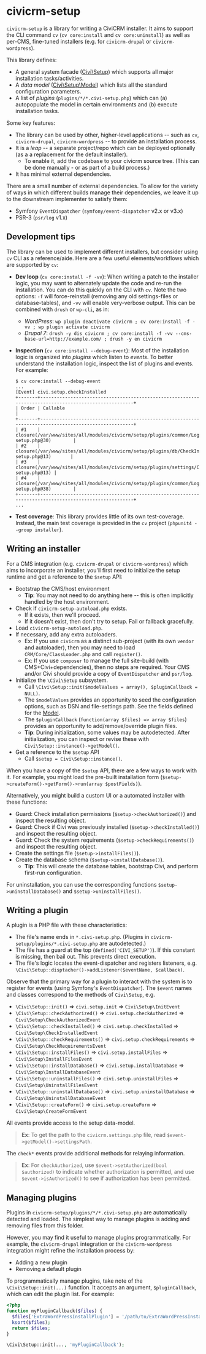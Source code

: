 # civicrm-setup

`civicrm-setup` is a library for writing a CiviCRM installer.  It aims to support the CLI command `cv` (`cv core:install`
and `cv core:uninstall`) as well as per-CMS, fine-tuned installers (e.g.  for `civicrm-drupal` or `civicrm-wordpress`).

This library defines:

* A general system facade ([Civi\Setup](src/Setup.php)) which supports all major installation tasks/activities.
* A *data model* ([Civi\Setup\Model](src/Setup/Model.php)) which lists all the standard configuration parameters.
* A list of *plugins* (`plugins/*/*.civi-setup.php`) which can (a) autopopulate the model in certain environments and (b) execute installation tasks.

Some key features:

* The library can be used by other, higher-level applications -- such as `cv`, `civicrm-drupal`, `civicrm-wordpress` -- to provide an installation process.
* It is a *leap* -- a separate project/repo which can be deployed optionally (as a a replacement for the default installer).
    * To enable it, add the codebase to your civicrm source tree. (This can be done manually - or as part of a build process.)
* It has minimal external dependencies.

There are a small number of external dependencies.  To allow for the variety
of ways in which different builds manage their dependencies, we leave it up
to the downstream implementer to satisfy them:

* Symfony `EventDispatcher` (`symfony/event-dispatcher` v2.x or v3.x)
* PSR-3 (`psr/log` v1.x)

## Development tips

The library can be used to implement different installers, but consider using `cv` CLI as a reference/aide.
Here are a few useful elements/workflows which are supported by `cv`:

* __Dev loop__ (`cv core:install -f -vv`): When writing a patch to the installer logic, you may want to alternately update the
  code and re-run the installation. You can do this quickly on the CLI with `cv`. Note the two options: `-f`
  will force-reinstall (removing any old settings-files or database-tables), and `-vv` will enable very-verbose output.
  This can be combined with `drush` or `wp-cli`, as in:
    * _WordPress_: `wp plugin deactivate civicrm ; cv core:install -f -vv ; wp plugin activate civicrm`
    * _Drupal 7_: `drush -y dis civicrm ; cv core:install -f -vv --cms-base-url=http://example.com/ ; drush -y en civicrm`

* __Inspection__ (`cv core:install --debug-event`): Most of the installation logic is organized into *plugins* which
  listen to *events*.  To better understand the installation logic, inspect the list of plugins and events.  For
  example:

  ```
  $ cv core:install --debug-event
  ...
  [Event] civi.setup.checkInstalled
  +-------+-----------------------------------------------------------------------------------------------------+
  | Order | Callable                                                                                            |
  +-------+-----------------------------------------------------------------------------------------------------+
  | #1    | closure(/var/www/sites/all/modules/civicrm/setup/plugins/common/LogEvents.civi-setup.php@30)        |
  | #2    | closure(/var/www/sites/all/modules/civicrm/setup/plugins/db/CheckInstalled.civi-setup.php@13)       |
  | #3    | closure(/var/www/sites/all/modules/civicrm/setup/plugins/settings/CheckInstalled.civi-setup.php@13) |
  | #4    | closure(/var/www/sites/all/modules/civicrm/setup/plugins/common/LogEvents.civi-setup.php@38)        |
  +-------+-----------------------------------------------------------------------------------------------------+
  ...
  ```

* __Test coverage__: This library provides little of its own test-coverage. Instead, the main test coverage is provided
  in the `cv` project (`phpunit4 --group installer`).

## Writing an installer

For a CMS integration (e.g. `civicrm-drupal` or `civicrm-wordpress`) which aims to incorporate an installer, you'll
first need to initialize the setup runtime and get a reference to the `$setup` API:

* Bootstrap the CMS/host environment
    * __Tip__: You may not need to do anything here -- this is often implicitly handled by the host environment.
* Check if `civicrm-setup-autoload.php` exists.
    * If it exists, then we'll proceed.
    * If it doesn't exist, then don't try to setup. Fail or fallback gracefully.
* Load `civicrm-setup-autoload.php`.
* If necessary, add any extra autoloaders.
    * Ex: If you use `civicrm` as a distinct sub-project (with its own `vendor` and autoloader), then you may need to load `CRM/Core/ClassLoader.php` and call `register()`.
    * Ex: If you use `composer` to manage the full site-build (with CMS+Civi+dependencies), then no steps are required. Your CMS and/or Civi should provide a copy of `EventDispatcher` and `psr/log`.
* Initialize the `\Civi\Setup` subsystem.
    * Call `\Civi\Setup::init($modelValues = array(), $pluginCallback = NULL)`.
    * The `$modelValues` provides an opportunity to seed the configuration options, such as DSN and file-settings path. See the fields defined for the [Model](src/Setup/Model.php).
    * The `$pluginCallback` (`function(array $files) => array $files`) provides an opportunity to add/remove/override plugin files.
    * __Tip__: During initialization, some values may be autodetected. After initialization, you can inspect or revise these with `Civi\Setup::instance()->getModel()`.
* Get a reference to the `$setup` API
    * Call `$setup = Civi\Setup::instance()`.

When you have a copy of the `$setup` API, there are a few ways to work with it. For example, you might load
the pre-built installation form (`$setup->createForm()->getForm()->run(array $postFields)`).

Alternatively, you might build a custom UI or a automated installer with these functions:

* Guard: Check installation permissions (`$setup->checkAuthorized()`) and inspect the resulting object.
* Guard: Check if Civi was previously installed (`$setup->checkInstalled()`) and inspect the resulting object.
* Guard: Check the system requirements (`$setup->checkRequirements()`) and inspect the resulting object.
* Create the settings file (`$setup->installFiles()`).
* Create the database schema (`$setup->installDatabase()`).
    * __Tip__: This will create the database tables, bootstrap Civi, and perform first-run configuration.

For uninstallation, you can use the corresponding functions `$setup->uninstallDatabase()` and `$setup->uninstallFiles()`.

## Writing a plugin

A plugin is a PHP file with these characteristics:

* The file's name ends in `*.civi-setup.php`. (Plugins in `civicrm-setup/plugins/*.civi-setup.php` are autodetected.)
* The file has a guard at the top (`defined('CIVI_SETUP')`). If this constant is missing, then bail out. This prevents direct execution.
* The file's logic locates the event-dispatcher and registers listeners, e.g. `\Civi\Setup::disptacher()->addListener($eventName, $callback)`.

Observe that the primary way for a plugin to interact with the system is to register for events (using Symfony's
`EventDispatcher`).  The `$event` names and classes correspond to the methods of `Civi\Setup`, e.g.

* `\Civi\Setup::init()` => `civi.setup.init` => `Civi\Setup\InitEvent`
* `\Civi\Setup::checkAuthorized()` => `civi.setup.checkAuthorized` => `Civi\Setup\CheckAuthorizedEvent`
* `\Civi\Setup::checkInstalled()` => `civi.setup.checkInstalled` => `Civi\Setup\CheckInstalledEvent`
* `\Civi\Setup::checkRequirements()` => `civi.setup.checkRequirements` => `Civi\Setup\CheckRequirementsEvent`
* `\Civi\Setup::installFiles()` => `civi.setup.installFiles` => `Civi\Setup\InstallFilesEvent`
* `\Civi\Setup::installDatabase()` => `civi.setup.installDatabase` => `Civi\Setup\InstallDatabaseEvent`
* `\Civi\Setup::uninstallFiles()` => `civi.setup.uninstallFiles` => `Civi\Setup\UninstallFilesEvent`
* `\Civi\Setup::uninstallDatabase()` => `civi.setup.uninstallDatabase` => `Civi\Setup\UninstallDatabaseEvent`
* `\Civi\Setup::createForm()` => `civi.setup.createForm` => `Civi\Setup\CreateFormEvent`

All events provide access to the setup data-model.

> __Ex__: To get the path to the `civicrm.settings.php` file, read `$event->getModel()->settingsPath`.

The `check*` events provide additional methods for relaying information.

> __Ex__: For `checkAuthorized`, use `$event->setAuthorized(bool $authorized)` to indicate whether authorization is permitted,
> and use `$event->isAuthorized()` to see if authorization has been permitted.

## Managing plugins

Plugins in `civicrm-setup/plugins/*/*.civi-setup.php` are automatically
detected and loaded.  The simplest way to manage plugins is adding and
removing files from this folder.

However, you may find it useful to manage plugins programmatically.  For
example, the `civicrm-drupal` integration or the `civicrm-wordpress`
integration might refine the installation process by:

* Adding a new plugin
* Removing a default plugin

To programmatically manage plugins, take note of the
`\Civi\Setup::init(...)` function.  It accepts an argument,
`$pluginCallback`, which can edit the plugin list. For example:

```php
<?php
function myPluginCallback($files) {
  $files['ExtraWordPressInstallPlugin'] = '/path/to/ExtraWordPressInstallPlugin.php';
  ksort($files);
  return $files;
}

\Civi\Setup::init(..., 'myPluginCallback');
```
